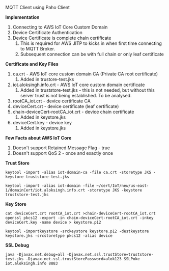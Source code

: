 MQTT Client using Paho Client

**Implementation**
1. Connecting to AWS IoT Core Custom Domain
2. Device Certificate Authentication
3. Device Certificate is complete chain certificate
    1. This is required for AWS JITP to kicks in when first time connecting to MQTT Broker.
    2. Subsequent connection can be with full chain or only leaf certificate

**Certificate and Key Files**
1. ca.crt - AWS IoT core custom domain CA (Private CA root certificate)
   1. Added in trustore-test.jks
2. iot.aloksingh.info.crt - AWS IoT core custom domain certificate 
   1. Added in truststore-test.jks - this is not needed, but without this server trust is not being established. To be analysed.
2. rootCA_iot.crt - device certificate CA
3. deviceCert.crt - device certificate (leaf certificate)   
4. chain-deviceCert-rootCA_iot.crt - device chain certificate
   1. Added in keystore.jks
5. deviceCert.key - device key
   1. Added in keystore.jks

**Few Facts about AWS IoT Core**
1. Doesn't support Retained Message Flag - true
2. Doesn't support QoS 2 - once and exactly once

**Trust Store**

``
keytool -import -alias iot-domain-ca -file ca.crt -storetype JKS -keystore truststore-test.jks
``

``
keytool -import -alias iot-domain -file ~/cert/IoT/new/us-east-1/domainCert/iot.aloksingh.info.crt -storetype JKS -keystore truststore-test.jks
``

**Key Store**

``
cat deviceCert.crt rootCA_iot.crt >chain-deviceCert-rootCA_iot.crt
``
``
openssl pkcs12 -export -in chain-deviceCert-rootCA_iot.crt -inkey deviceCert.key -name device > keystore.p12
``

``
keytool -importkeystore -srckeystore keystore.p12 -destkeystore keystore.jks -srcstoretype pkcs12 -alias device 
``

**SSL Debug**

``
java -Djavax.net.debug=all -Djavax.net.ssl.trustStore=truststore-test.jks -Djavax.net.ssl.trustStorePassword=alok123 SSLPoke iot.aloksingh.info 8883
``
